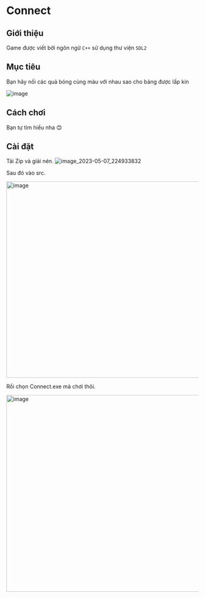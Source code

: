 # Connect
## Giới thiệu
Game được viết bởi ngôn ngữ ``C++`` sử dụng thư viện ``SDL2``

## Mục tiêu
Bạn hãy nối các quả bóng cùng màu với nhau sao cho bảng được lấp kín


![image](https://github.com/loilon504/Connect/assets/118033146/088ae701-b0b0-4414-9ee6-3b02e6f163c0)



## Cách chơi
Bạn tự tìm hiểu nha 😊

## Cài đặt

Tải Zip và giải nén.
![image_2023-05-07_224933832](https://user-images.githubusercontent.com/118033146/236688159-3f9543a5-adc0-4121-8747-03b992416a63.png)

Sau đó vào src.

<img width="515" alt="image" src="https://user-images.githubusercontent.com/118033146/236688268-dbc13678-e721-40eb-a43d-c519a0776e03.png">

Rồi chọn Connect.exe mà chơi thôi.

<img width="516" alt="image" src="https://user-images.githubusercontent.com/118033146/236688305-91ccffe4-3297-45e8-9d48-6c18c4aa3e3f.png">
